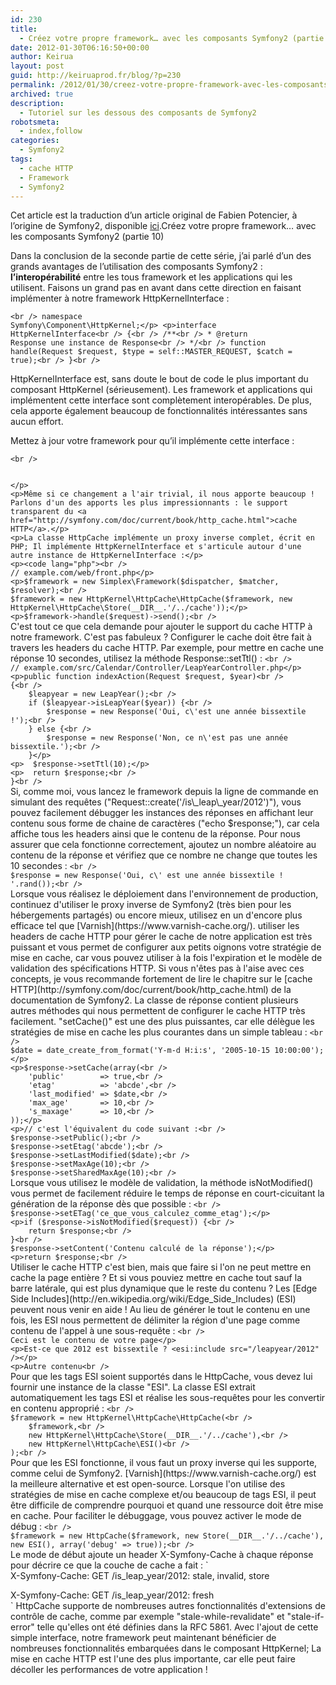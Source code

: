 ```yaml
---
id: 230
title:
  - Créez votre propre framework… avec les composants Symfony2 (partie 10)
date: 2012-01-30T06:16:50+00:00
author: Keirua
layout: post
guid: http://keiruaprod.fr/blog/?p=230
permalink: /2012/01/30/creez-votre-propre-framework-avec-les-composants-symfony2-partie-10/
archived: true
description:
  - Tutoriel sur les dessous des composants de Symfony2
robotsmeta:
  - index,follow
categories:
  - Symfony2
tags:
  - cache HTTP
  - Framework
  - Symfony2
---
```

Cet article est la traduction d’un article original de Fabien Potencier, à l’origine de Symfony2, disponible [ici](http://fabien.potencier.org/article/59/create-your-own-framework-on-top-of-the-symfony2-components-part-10).Créez votre propre framework&#8230; avec les composants Symfony2 (partie 10)

Dans la conclusion de la seconde partie de cette série, j&rsquo;ai parlé d&rsquo;un des grands avantages de l&rsquo;utilisation des composants Symfony2 : **l&rsquo;interopérabilité** entre les tous framework et les applications qui les utilisent. Faisons un grand pas en avant dans cette direction en faisant implémenter à notre framework HttpKernelInterface :

<code lang="php">&lt;br />
namespace Symfony\Component\HttpKernel;&lt;/p>
&lt;p>interface HttpKernelInterface&lt;br />
{&lt;br />
	/**&lt;br />
	 * @return Response une instance de Response&lt;br />
	 */&lt;br />
	function handle(Request $request, $type = self::MASTER_REQUEST, $catch = true);&lt;br />
}&lt;br />
</code>  
<!--more-->

  
HttpKernelInterface est, sans doute le bout de code le plus important du composant HttpKernel (sérieusement). Les framework et applications qui implémentent cette interface sont complètement interopérables. De plus, cela apporte également beaucoup de fonctionnalités intéressantes sans aucun effort.

Mettez à jour votre framework pour qu&rsquo;il implémente cette interface :

<code lang="php">&lt;br />
<?php

// example.com/src/Framework.php

// ...

use Symfony\Component\HttpKernel\HttpKernelInterface;

class Framework implements HttpKernelInterface
{
	// ...

	public function handle(Request $request, $type = HttpKernelInterface::MASTER_REQUEST, $catch = true)
	{
		// ...
	}
}
</code>&lt;/p>
&lt;p>Même si ce changement a l'air trivial, il nous apporte beaucoup ! Parlons d'un des apports les plus impressionnants : le support transparent du &lt;a href="http://symfony.com/doc/current/book/http_cache.html">cache HTTP&lt;/a>.&lt;/p>
&lt;p>La classe HttpCache implémente un proxy inverse complet, écrit en PHP; Il implémente HttpKernelInterface et s'articule autour d'une autre instance de HttpKernelInterface :&lt;/p>
&lt;p>&lt;code lang="php">&lt;br />
// example.com/web/front.php&lt;/p>
&lt;p>$framework = new Simplex\Framework($dispatcher, $matcher, $resolver);&lt;br />
$framework = new HttpKernel\HttpCache\HttpCache($framework, new HttpKernel\HttpCache\Store(__DIR__.'/../cache'));&lt;/p>
&lt;p>$framework->handle($request)->send();&lt;br />
</code>

C'est tout ce que cela demande pour ajouter le support du cache HTTP à notre framework. C'est pas fabuleux ?

Configurer le cache doit être fait à travers les headers du cache HTTP. Par exemple, pour mettre en cache une réponse 10 secondes, utilisez la méthode Response::setTtl() :

<code lang="php">&lt;br />
// example.com/src/Calendar/Controller/LeapYearController.php&lt;/p>
&lt;p>public function indexAction(Request $request, $year)&lt;br />
{&lt;br />
	$leapyear = new LeapYear();&lt;br />
	if ($leapyear->isLeapYear($year)) {&lt;br />
		$response = new Response('Oui, c\'est une année bissextile !');&lt;br />
	} else {&lt;br />
		$response = new Response('Non, ce n\'est pas une année bissextile.');&lt;br />
	}&lt;/p>
&lt;p>	$response->setTtl(10);&lt;/p>
&lt;p>	return $response;&lt;br />
}&lt;br />
</code>

Si, comme moi, vous lancez le framework depuis la ligne de commande en simulant des requêtes ("Request::create('/is\_leap\_year/2012')"), vous pouvez facilement débugger les instances des réponses en affichant leur contenu sous forme de chaine de caractères ("echo $response;"), car cela affiche tous les headers ainsi que le contenu de la réponse.

Pour nous assurer que cela fonctionne correctement, ajoutez un nombre aléatoire au contenu de la réponse et vérifiez que ce nombre ne change que toutes les 10 secondes :

<code lang="php">&lt;br />
$response = new Response('Oui, c\' est une année bissextile ! '.rand());&lt;br />
</code>

Lorsque vous réalisez le déploiement dans l'environnement de production, continuez d'utiliser le proxy inverse de Symfony2 (très bien pour les hébergements partagés) ou encore mieux, utilisez en un d'encore plus efficace tel que [Varnish](https://www.varnish-cache.org/).

utiliser les headers de cache HTTP pour gérer le cache de notre application est très puissant et vous permet de configurer aux petits oignons votre stratégie de mise en cache, car vous pouvez utiliser à la fois l'expiration et le modèle de validation des spécifications HTTP. Si vous n'êtes pas à l'aise avec ces concepts, je vous recommande fortement de lire le chapitre sur le [cache HTTP](http://symfony.com/doc/current/book/http_cache.html) de la documentation de Symfony2.

La classe de réponse contient plusieurs autres méthodes qui nous permettent de configurer le cache HTTP très facilement. "setCache()" est une des plus puissantes, car elle délègue les stratégies de mise en cache les plus courantes dans un simple tableau :

<code lang="php">&lt;br />
$date = date_create_from_format('Y-m-d H:i:s', '2005-10-15 10:00:00');&lt;/p>
&lt;p>$response->setCache(array(&lt;br />
	'public'        => true,&lt;br />
	'etag'          => 'abcde',&lt;br />
	'last_modified' => $date,&lt;br />
	'max_age'       => 10,&lt;br />
	's_maxage'      => 10,&lt;br />
));&lt;/p>
&lt;p>// c'est l'équivalent du code suivant :&lt;br />
$response->setPublic();&lt;br />
$response->setEtag('abcde');&lt;br />
$response->setLastModified($date);&lt;br />
$response->setMaxAge(10);&lt;br />
$response->setSharedMaxAge(10);&lt;br />
</code>

Lorsque vous utilisez le modèle de validation, la méthode isNotModified() vous permet de facilement réduire le temps de réponse en court-cicuitant la génération de la réponse dès que possible :

<code lang="php">&lt;br />
$response->setETag('ce_que_vous_calculez_comme_etag');&lt;/p>
&lt;p>if ($response->isNotModified($request)) {&lt;br />
	return $response;&lt;br />
}&lt;br />
$response->setContent('Contenu calculé de la réponse');&lt;/p>
&lt;p>return $response;&lt;br />
</code>

Utiliser le cache HTTP c'est bien, mais que faire si l'on ne peut mettre en cache la page entière ? Et si vous pouviez mettre en cache tout sauf la barre latérale, qui est plus dynamique que le reste du contenu ? Les [Edge Side Includes](http://en.wikipedia.org/wiki/Edge_Side_Includes) (ESI) peuvent nous venir en aide ! Au lieu de générer le tout le contenu en une fois, les ESI nous permettent de délimiter la région d'une page comme contenu de l'appel à une sous-requête :

<code lang="html">&lt;br />
Ceci est le contenu de votre page&lt;/p>
&lt;p>Est-ce que 2012 est bissextile ? &lt;esi:include src="/leapyear/2012" />&lt;/p>
&lt;p>Autre contenu&lt;br />
</code>

Pour que les tags ESI soient supportés dans le HttpCache, vous devez lui fournir une instance de la classe "ESI". La classe ESI extrait automatiquement les tags ESI et réalise les sous-requêtes pour les convertir en contenu approprié :

<code lang="php">&lt;br />
$framework = new HttpKernel\HttpCache\HttpCache(&lt;br />
	$framework,&lt;br />
	new HttpKernel\HttpCache\Store(__DIR__.'/../cache'),&lt;br />
	new HttpKernel\HttpCache\ESI()&lt;br />
);&lt;br />
</code>

Pour que les ESI fonctionne, il vous faut un proxy inverse qui les supporte, comme celui de Symfony2. [Varnish](https://www.varnish-cache.org/) est la meilleure alternative et est open-source.

Lorsque l'on utilise des stratégies de mise en cache complexe et/ou beaucoup de tags ESI, il peut être difficile de comprendre pourquoi et quand une ressource doit être mise en cache. Pour faciliter le débuggage, vous pouvez activer le mode de débug :

<code lang="php">&lt;br />
$framework = new HttpCache($framework, new Store(__DIR__.'/../cache'), new ESI(), array('debug' => true));&lt;br />
</code>

Le mode de début ajoute un header X-Symfony-Cache à chaque réponse pour décrire ce que la couche de cache a fait :

`<br />
X-Symfony-Cache:  GET /is_leap_year/2012: stale, invalid, store</p>
<p>X-Symfony-Cache:  GET /is_leap_year/2012: fresh<br />
` 

HttpCache supporte de nombreuses autres fonctionnalités d'extensions de contrôle de cache, comme par exemple "stale-while-revalidate" et "stale-if-error" telle qu'elles ont été définies dans la RFC 5861.

Avec l'ajout de cette simple interface, notre framework peut maintenant bénéficier de nombreuses fonctionnalités embarquées dans le composant HttpKernel; La mise en cache HTTP est l'une des plus importante, car elle peut faire décoller les performances de votre application !